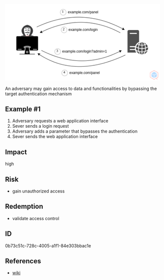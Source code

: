 <p align="center"> <img src="https://raw.githubusercontent.com/qeeqbox/authentication-bypass/main/authentication-bypass.png"></p>

An adversary may gain access to data and functionalities by bypassing the target authentication mechanism

## Example #1
1. Adversary requests a web application interface
2. Sever sends a login request
3. Adversary adds a parameter that bypasses the authentication
4. Sever sends the web application interface

## Impact
high

## Risk
- gain unauthorized access

## Redemption
- validate access control

## ID
0b73c51c-728c-4005-a1f1-84e303bbac1e

## References
- [wiki](https://itlaw.wikia.org/wiki/authentication_bypass)
